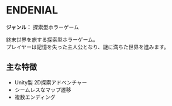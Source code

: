 # ENDENIAL

**ジャンル：** 探索型ホラーゲーム

終末世界を旅する探索型ホラーゲーム。  
プレイヤーは記憶を失った主人公となり、謎に満ちた世界を進みます。

## 主な特徴

- Unity製 2D探索アドベンチャー
- シームレスなマップ遷移
- 複数エンディング
